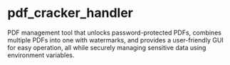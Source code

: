 # pdf_cracker_handler
PDF management tool that unlocks password-protected PDFs, combines multiple PDFs into one with watermarks, and provides a user-friendly GUI for easy operation, all while securely managing sensitive data using environment variables.
